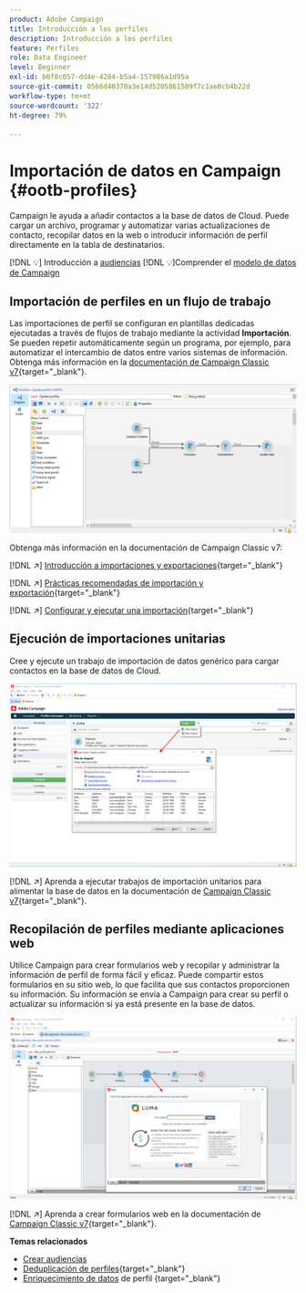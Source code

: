 ```yaml
---
product: Adobe Campaign
title: Introducción a los perfiles
description: Introducción a los perfiles
feature: Perfiles
role: Data Engineer
level: Beginner
exl-id: b0f8c057-dd4e-4284-b5a4-157986a1d95a
source-git-commit: 0566d40370a3e14d5205861509f7c1ae8cb4b22d
workflow-type: tm+mt
source-wordcount: '322'
ht-degree: 79%

---
```


# Importación de datos en Campaign {#ootb-profiles}

Campaign le ayuda a añadir contactos a la base de datos de Cloud. Puede cargar un archivo, programar y automatizar varias actualizaciones de contacto, recopilar datos en la web o introducir información de perfil directamente en la tabla de destinatarios.

[!DNL :bulb:] Introducción a [audiencias](audiences.md)
[!DNL :bulb:]Comprender el [modelo de datos de Campaign](../dev/datamodel.md)

## Importación de perfiles en un flujo de trabajo

Las importaciones de perfil se configuran en plantillas dedicadas ejecutadas a través de flujos de trabajo mediante la actividad **Importación**. Se pueden repetir automáticamente según un programa, por ejemplo, para automatizar el intercambio de datos entre varios sistemas de información. Obtenga más información en la [documentación de Campaign Classic v7](https://experienceleague.adobe.com/docs/campaign-classic/using/getting-started/importing-and-exporting-data/import-export-workflows.html?lang=es){target=&quot;_blank&quot;}.

![](assets/import-wf.png)

Obtenga más información en la documentación de Campaign Classic v7:

[!DNL :arrow_upper_right:] [Introducción a importaciones y exportaciones](https://experienceleague.adobe.com/docs/campaign-classic/using/getting-started/importing-and-exporting-data/get-started-data-import-export.html?lang=es){target=&quot;_blank&quot;}

[!DNL :arrow_upper_right:] [Prácticas recomendadas de importación y exportación](https://experienceleague.adobe.com/docs/campaign-classic/using/getting-started/importing-and-exporting-data/best-practices/import-export-best-practices.html?lang=es){target=&quot;_blank&quot;}

[!DNL :arrow_upper_right:] [Configurar y ejecutar una importación](https://experienceleague.adobe.com/docs/campaign-classic/using/getting-started/importing-and-exporting-data/generic-imports-exports/executing-import-jobs.html?lang=es){target=&quot;_blank&quot;}

## Ejecución de importaciones unitarias

Cree y ejecute un trabajo de importación de datos genérico para cargar contactos en la base de datos de Cloud.

![](assets/new-import.png)

[!DNL :arrow_upper_right:] Aprenda a ejecutar trabajos de importación unitarios para alimentar la base de datos en la documentación de  [Campaign Classic v7](https://experienceleague.adobe.com/docs/campaign-classic/using/getting-started/importing-and-exporting-data/generic-imports-exports/about-generic-imports-exports.html?lang=es){target=&quot;_blank&quot;}.

## Recopilación de perfiles mediante aplicaciones web

Utilice Campaign para crear formularios web y recopilar y administrar la información de perfil de forma fácil y eficaz. Puede compartir estos formularios en su sitio web, lo que facilita que sus contactos proporcionen su información. Su información se envía a Campaign para crear su perfil o actualizar su información si ya está presente en la base de datos.

![](assets/web-form-page.png)

[!DNL :arrow_upper_right:] Aprenda a crear formularios web en la documentación de  [Campaign Classic v7](https://experienceleague.adobe.com/docs/campaign-classic/using/designing-content/web-forms/about-web-forms.html?lang=es){target=&quot;_blank&quot;}.

**Temas relacionados**

* [Crear audiencias](audiences.md)
* [Deduplicación de perfiles](https://experienceleague.adobe.com/docs/campaign-classic/using/automating-with-workflows/use-cases/data-management/deduplication-merge.html?lang=es){target=&quot;_blank&quot;}
* [Enriquecimiento de datos](https://experienceleague.adobe.com/docs/campaign-classic/using/automating-with-workflows/use-cases/data-management/enriching-data.html?lang=es) de perfil {target=&quot;_blank&quot;}
